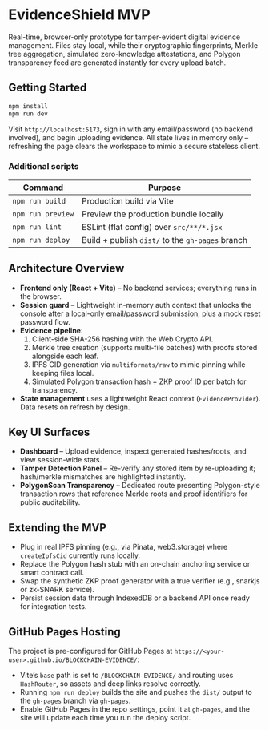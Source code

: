 # EvidenceShield MVP

Real-time, browser-only prototype for tamper-evident digital evidence management. Files stay local, while their cryptographic fingerprints, Merkle tree aggregation, simulated zero-knowledge attestations, and Polygon transparency feed are generated instantly for every upload batch.

## Getting Started

```bash
npm install
npm run dev
```

Visit `http://localhost:5173`, sign in with any email/password (no backend involved), and begin uploading evidence. All state lives in memory only – refreshing the page clears the workspace to mimic a secure stateless client.

### Additional scripts

| Command          | Purpose                                |
|------------------|----------------------------------------|
| `npm run build`  | Production build via Vite              |
| `npm run preview`| Preview the production bundle locally  |
| `npm run lint`   | ESLint (flat config) over `src/**/*.jsx` |
| `npm run deploy` | Build + publish `dist/` to the `gh-pages` branch |

## Architecture Overview

- **Frontend only (React + Vite)** – No backend services; everything runs in the browser.
- **Session guard** – Lightweight in-memory auth context that unlocks the console after a local-only email/password submission, plus a mock reset password flow.
- **Evidence pipeline**: 
  1. Client-side SHA-256 hashing with the Web Crypto API.
  2. Merkle tree creation (supports multi-file batches) with proofs stored alongside each leaf.
  3. IPFS CID generation via `multiformats/raw` to mimic pinning while keeping files local.
  4. Simulated Polygon transaction hash + ZKP proof ID per batch for transparency.
- **State management** uses a lightweight React context (`EvidenceProvider`). Data resets on refresh by design.

## Key UI Surfaces

- **Dashboard** – Upload evidence, inspect generated hashes/roots, and view session-wide stats.
- **Tamper Detection Panel** – Re-verify any stored item by re-uploading it; hash/merkle mismatches are highlighted instantly.
- **PolygonScan Transparency** – Dedicated route presenting Polygon-style transaction rows that reference Merkle roots and proof identifiers for public auditability.

## Extending the MVP

- Plug in real IPFS pinning (e.g., via Pinata, web3.storage) where `createIpfsCid` currently runs locally.
- Replace the Polygon hash stub with an on-chain anchoring service or smart contract call.
- Swap the synthetic ZKP proof generator with a true verifier (e.g., snarkjs or zk-SNARK service).
- Persist session data through IndexedDB or a backend API once ready for integration tests.

## GitHub Pages Hosting

The project is pre-configured for GitHub Pages at `https://<your-user>.github.io/BLOCKCHAIN-EVIDENCE/`:

- Vite’s `base` path is set to `/BLOCKCHAIN-EVIDENCE/` and routing uses `HashRouter`, so assets and deep links resolve correctly.
- Running `npm run deploy` builds the site and pushes the `dist/` output to the `gh-pages` branch via `gh-pages`.
- Enable GitHub Pages in the repo settings, point it at `gh-pages`, and the site will update each time you run the deploy script.
